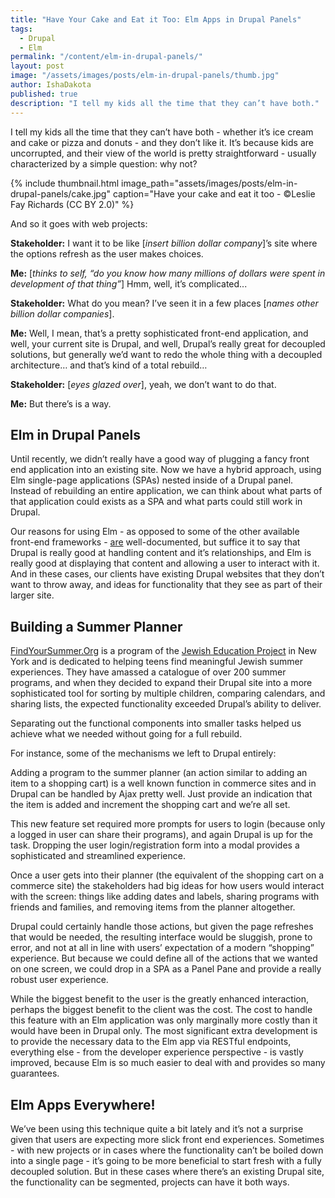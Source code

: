 ```yaml
---
title: "Have Your Cake and Eat it Too: Elm Apps in Drupal Panels"
tags:
  - Drupal
  - Elm
permalink: "/content/elm-in-drupal-panels/"
layout: post
image: "/assets/images/posts/elm-in-drupal-panels/thumb.jpg"
author: IshaDakota
published: true
description: "I tell my kids all the time that they can’t have both."
---
```


I tell my kids all the time that they can’t have both - whether it’s ice cream and cake or pizza and donuts - and they don’t like it. It’s because kids are uncorrupted, and their view of the world is pretty straightforward - usually characterized by a simple question: why not?

{% include thumbnail.html image_path="assets/images/posts/elm-in-drupal-panels/cake.jpg" caption="Have your cake and eat it too - ©Leslie Fay Richards (CC BY 2.0)" %}

And so it goes with web projects:

**Stakeholder:** I want it to be like [*insert billion dollar company*]’s site where the options refresh as the user makes choices.

**Me:** [*thinks to self, “do you know how many millions of dollars were spent in development of that thing”*] Hmm, well, it’s complicated...

**Stakeholder:** What do you mean? I’ve seen it in a few places [*names other billion dollar companies*].

**Me:** Well, I mean, that’s a pretty sophisticated front-end application, and well, your current site is Drupal, and well, Drupal’s really great for decoupled solutions, but generally we’d want to redo the whole thing with a decoupled architecture… and that’s kind of a total rebuild…

**Stakeholder:** [*eyes glazed over*], yeah, we don’t want to do that.

**Me:** But there’s is a way.

## Elm in Drupal Panels

Until recently, we didn’t really have a good way of plugging a fancy front end application into an existing site. Now we have a hybrid approach, using Elm single-page applications (SPAs) nested inside of a Drupal panel. Instead of rebuilding an entire application, we can think about what parts of that application could exists as a SPA and what parts could still work in Drupal.

Our reasons for using Elm - as opposed to some of the other available front-end frameworks - [are](/content/elm-business-perspective/) well-documented, but suffice it to say that Drupal is really good at handling content and it’s relationships, and Elm is really good at displaying that content and allowing a user to interact with it. And in these cases, our clients have existing Drupal websites that they don’t want to throw away, and ideas for functionality that they see as part of their larger site.

## Building a Summer Planner

[FindYourSummer.Org](http://findyoursummer.org/) is a program of the [Jewish Education Project](https://www.jewishedproject.org/) in New York and is dedicated to helping teens find meaningful Jewish summer experiences. They have amassed a catalogue of over 200 summer programs, and when they decided to expand their Drupal site into a more sophisticated tool for sorting by multiple children, comparing calendars, and sharing lists, the expected functionality exceeded Drupal’s ability to deliver.

Separating out the functional components into smaller tasks helped us achieve what we needed without going for a full rebuild.

For instance, some of the mechanisms we left to Drupal entirely:

Adding a program to the summer planner (an action similar to adding an item to a shopping cart) is a well known function in commerce sites and in Drupal can be handled by Ajax pretty well. Just provide an indication that the item is added and increment the shopping cart and we’re all set.

This new feature set required more prompts for users to login (because only a logged in user can share their programs), and again Drupal is up for the task. Dropping the user login/registration form into a modal provides a sophisticated and streamlined experience.



Once a user gets into their planner (the equivalent of the shopping cart on a commerce site) the stakeholders had big ideas for how users would interact with the screen: things like adding dates and labels, sharing programs with friends and families, and removing items from the planner altogether.

Drupal could certainly handle those actions, but given the page refreshes that would be needed, the resulting interface would be sluggish, prone to error, and not at all in line with users’ expectation of a modern “shopping” experience. But because we could define all of the actions that we wanted on one screen, we could drop in a SPA as a Panel Pane and provide a really robust user experience.




While the biggest benefit to the user is the greatly enhanced interaction, perhaps the biggest benefit to the client was the cost. The cost to handle this feature with an Elm application was only marginally more costly than it would have been in Drupal only. The most significant extra development is to provide the necessary data to the Elm app via RESTful endpoints, everything else - from the developer experience perspective -  is vastly improved, because Elm is so much easier to deal with and provides so many guarantees.

## Elm Apps Everywhere!

We’ve been using this technique quite a bit lately and it’s not a surprise given that users are expecting more slick front end experiences. Sometimes - with new projects or in cases where the functionality can’t be boiled down into a single page - it’s going to be more beneficial to start fresh with a fully decoupled solution. But in these cases where there’s an existing Drupal site, the functionality can be segmented, projects can have it both ways.
